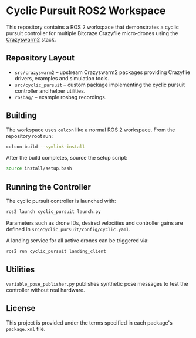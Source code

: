 # Cyclic Pursuit ROS2 Workspace

This repository contains a ROS&nbsp;2 workspace that demonstrates a cyclic pursuit controller for multiple Bitcraze Crazyflie micro‑drones using the [Crazyswarm2](https://github.com/IMRCLab/crazyswarm2) stack.

## Repository Layout

- `src/crazyswarm2` – upstream Crazyswarm2 packages providing Crazyflie drivers, examples and simulation tools.
- `src/cyclic_pursuit` – custom package implementing the cyclic pursuit controller and helper utilities.
- `rosbag/` – example rosbag recordings.

## Building

The workspace uses `colcon` like a normal ROS&nbsp;2 workspace. From the repository root run:

```bash
colcon build --symlink-install
```

After the build completes, source the setup script:

```bash
source install/setup.bash
```

## Running the Controller

The cyclic pursuit controller is launched with:

```bash
ros2 launch cyclic_pursuit launch.py
```

Parameters such as drone IDs, desired velocities and controller gains are defined in `src/cyclic_pursuit/config/cyclic.yaml`.

A landing service for all active drones can be triggered via:

```bash
ros2 run cyclic_pursuit landing_client
```

## Utilities

`variable_pose_publisher.py` publishes synthetic pose messages to test the controller without real hardware.

## License

This project is provided under the terms specified in each package's `package.xml` file.
